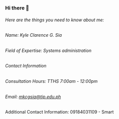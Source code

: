 ### Hi there 👋

###### Here are the things you need to know about me:

###### Name: Kyle Clarence G. Sia
###### Field of Expertise: Systems administration
###### Contact Information
###### Consultation Hours:  TTHS 7:00am - 12:00pm
###### Email: mkcgsia@tip.edu.ph
Additional Contact Information:
09184031109 - Smart

